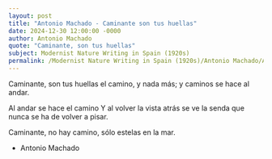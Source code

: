 ```yaml
---
layout: post
title: "Antonio Machado - Caminante son tus huellas"
date: 2024-12-30 12:00:00 -0000
author: Antonio Machado
quote: "Caminante, son tus huellas"
subject: Modernist Nature Writing in Spain (1920s)
permalink: /Modernist Nature Writing in Spain (1920s)/Antonio Machado/Antonio Machado - Caminante son tus huellas
---
```


Caminante, son tus huellas
el camino, y nada más;
y caminos se hace al andar.

Al andar se hace el camino
Y al volver la vista atrás
se ve la senda que nunca
se ha de volver a pisar.

Caminante, no hay camino,
sólo estelas en la mar.

- Antonio Machado
